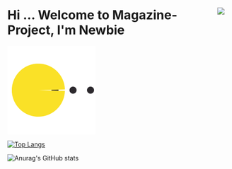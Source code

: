 <h1>Hi <img src="https://github.com/TheDudeThatCode/TheDudeThatCode/blob/master/Assets/Hi.gif" width="29px" align="right">... Welcome to Magazine-Project,
 I'm Newbie</h1> 


<img align="center" src="https://raw.githubusercontent.com/Aniket965/Aniket965/master/pacman.svg?sanitize=true" width="200" height="200">


[![Top Langs](https://github-readme-stats.vercel.app/api/top-langs/?username=cbendot&layout=compact&theme=dracula)](https://github.com/Plankton00/Plankton00)


![Anurag's GitHub stats](https://github-readme-stats.vercel.app/api?username=Plankton00&show_icons=true&theme=radical)
